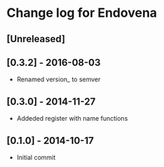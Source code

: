 # Change log for Endovena

## [Unreleased]
## [0.3.2] - 2016-08-03
- Renamed version_ to semver

## [0.3.0] - 2014-11-27
- Addeded register with name functions

## [0.1.0] - 2014-10-17
- Initial commit
